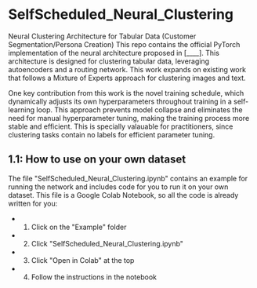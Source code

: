# SelfScheduled_Neural_Clustering
Neural Clustering Architecture for Tabular Data (Customer Segmentation/Persona Creation)
This repo contains the official PyTorch implementation of the neural architecture proposed in [____]. This architecture is designed for clustering tabular data, leveraging autoencoders and a routing network. This work expands on existing work that follows a Mixture of Experts approach for clustering images and text. 

One key contribution from this work is the novel training schedule, which dynamically adjusts its own hyperparameters throughout training in a self-learning loop. This approach prevents model collapse and eliminates the need for manual hyperparameter tuning, making the training process more stable and efficient. This is specially valauable for practitioners, since clustering tasks contain no labels for efficient parameter tuning. 

## 1.1: How to use on your own dataset
The file "SelfScheduled_Neural_Clustering.ipynb" contains an example for running the network and includes code for you to run it on your own dataset.
This file is a Google Colab Notebook, so all the code is already written for you:

- 1. Click on the "Example" folder
- 2. Click "SelfScheduled_Neural_Clustering.ipynb" 
- 3. Click "Open in Colab" at the top
- 4. Follow the instructions in the notebook

